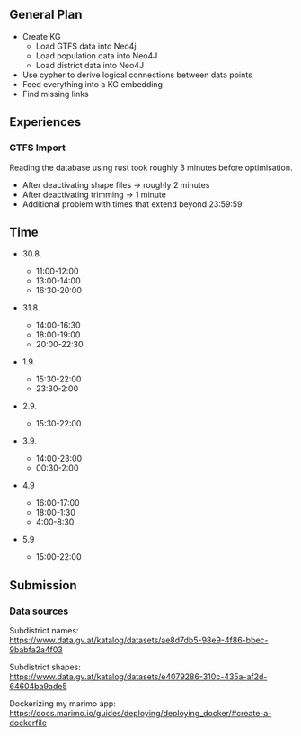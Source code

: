 ## General Plan

- Create KG
  - Load GTFS data into Neo4j
  - Load population data into Neo4J
  - Load district data into Neo4J
- Use cypher to derive logical connections between data points
- Feed everything into a KG embedding
- Find missing links

## Experiences

### GTFS Import

Reading the database using rust took roughly 3 minutes before optimisation.
- After deactivating shape files → roughly 2 minutes
- After deactivating trimming → 1 minute
- Additional problem with times that extend beyond 23:59:59

## Time

- 30.8.
  + 11:00-12:00
  + 13:00-14:00
  + 16:30-20:00

- 31.8.
  + 14:00-16:30
  + 18:00-19:00
  + 20:00-22:30

- 1.9.
  + 15:30-22:00
  + 23:30-2:00

- 2.9.
  + 15:30-22:00

- 3.9.
  - 14:00-23:00
  - 00:30-2:00

- 4.9
  - 16:00-17:00
  - 18:00-1:30
  - 4:00-8:30

- 5.9
  - 15:00-22:00


## Submission

### Data sources

Subdistrict names:  
https://www.data.gv.at/katalog/datasets/ae8d7db5-98e9-4f86-bbec-9babfa2a4f03

Subdistrict shapes:  
https://www.data.gv.at/katalog/datasets/e4079286-310c-435a-af2d-64604ba9ade5

Dockerizing my marimo app:  
https://docs.marimo.io/guides/deploying/deploying_docker/#create-a-dockerfile